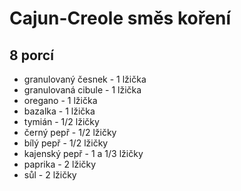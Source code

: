 # Cajun-Creole směs koření

## 8 porcí

- granulovaný česnek - 1 lžička
- granulovaná cibule - 1 lžička
- oregano - 1 lžička
- bazalka - 1 lžička
- tymián - 1/2 lžičky
- černý pepř - 1/2 lžičky
- bílý pepř - 1/2 lžičky
- kajenský pepř - 1 a 1/3 lžičky
- paprika - 2 lžičky
- sůl - 2 lžičky
